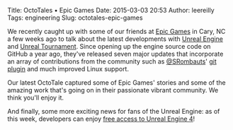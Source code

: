 Title: OctoTales • Epic Games
Date: 2015-03-03 20:53
Author: leereilly
Tags: engineering
Slug: octotales-epic-games

We recently caught up with some of our friends at [Epic
Games](http://epicgames.com/) in Cary, NC a few weeks ago to talk about
the latest developments with [Unreal
Engine](https://www.unrealengine.com/what-is-unreal-engine-4) and
[Unreal Tournament](http://www.unrealtournament.com/). Since opening up
the engine source code on GitHub a year ago, they've released seven
major updates that incorporate an array of contributions from the
community such as [@SRombauts](https://github.com/SRombauts)' [git
plugin](https://github.com/SRombauts/UE4GitPlugin) and much improved
Linux support.

</p>

Our latest OctoTale captured some of Epic Games' stories and some of the
amazing work that's going on in their passionate vibrant community. We
think you'll enjoy it.

</p>

And finally, some more exciting news for fans of the Unreal Engine: as
of this week, developers can enjoy [free access to Unreal Engine
4](https://www.unrealengine.com/blog/ue4-is-free)!

</p>


